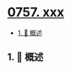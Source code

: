 # [0757. xxx](https://github.com/Tdahuyou/TNotes.leetcode/tree/main/notes/0757.%20xxx)

<!-- region:toc -->

- [1. 📝 概述](#1--概述)

<!-- endregion:toc -->

## 1. 📝 概述
